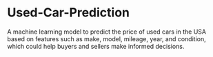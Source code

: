 # Used-Car-Prediction
A machine learning model to predict the price of used cars in the USA based on features such as make, model, mileage, year, and condition, which could help buyers and sellers make informed decisions.
